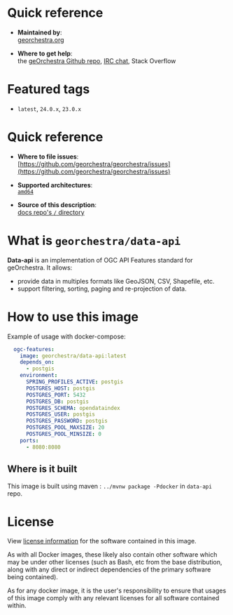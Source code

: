 # Quick reference

-    **Maintained by**:  
      [georchestra.org](https://www.georchestra.org/)

-    **Where to get help**:  
     the [geOrchestra Github repo](https://github.com/georchestra/georchestra), [IRC chat](https://kiwiirc.com/nextclient/irc.libera.chat/georchestra), Stack Overflow

# Featured tags

- `latest`, `24.0.x`, `23.0.x`

# Quick reference

-	**Where to file issues**:  
     [https://github.com/georchestra/georchestra/issues](https://github.com/georchestra/georchestra/issues)

-	**Supported architectures**:   
     [`amd64`](https://hub.docker.com/r/amd64/docker/)

-	**Source of this description**:  
     [docs repo's `/` directory](https://github.com/georchestra/data-api/blob/main/DOCKER_HUB.md)

# What is `georchestra/data-api`

**Data-api** is an implementation of OGC API Features standard for geOrchestra. It allows:
- provide data in multiples formats like GeoJSON, CSV, Shapefile, etc.
- support filtering, sorting, paging and re-projection of data.


# How to use this image

Example of usage with docker-compose:

```yaml
  ogc-features:
    image: georchestra/data-api:latest
    depends_on:
      - postgis
    environment:
      SPRING_PROFILES_ACTIVE: postgis
      POSTGRES_HOST: postgis
      POSTGRES_PORT: 5432
      POSTGRES_DB: postgis
      POSTGRES_SCHEMA: opendataindex
      POSTGRES_USER: postgis
      POSTGRES_PASSWORD: postgis
      POSTGRES_POOL_MAXSIZE: 20
      POSTGRES_POOL_MINSIZE: 0
    ports:
      - 8080:8080
```

## Where is it built

This image is built using maven : `../mvnw package -Pdocker` in `data-api` repo.

# License

View [license information](https://www.georchestra.org/software.html) for the software contained in this image.

As with all Docker images, these likely also contain other software which may be under other licenses (such as Bash, etc from the base distribution, along with any direct or indirect dependencies of the primary software being contained).

[//]: # (Some additional license information which was able to be auto-detected might be found in [the `repo-info` repository's georchestra/ directory]&#40;&#41;.)

As for any docker image, it is the user's responsibility to ensure that usages of this image comply with any relevant licenses for all software contained within.
